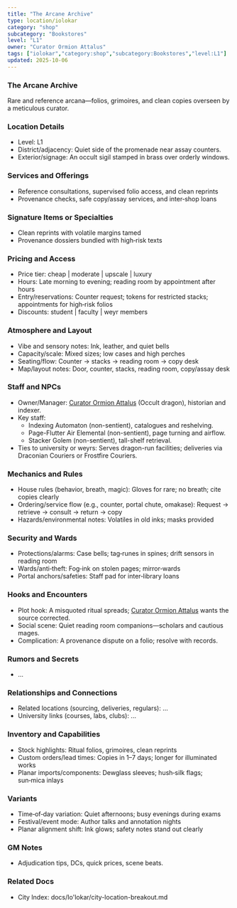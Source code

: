 ```yaml
---
title: "The Arcane Archive"
type: location/iolokar
category: "shop"
subcategory: "Bookstores"
level: "L1"
owner: "Curator Ormion Attalus"
tags: ["iolokar","category:shop","subcategory:Bookstores","level:L1"]
updated: 2025-10-06
---
```

### The Arcane Archive

Rare and reference arcana—folios, grimoires, and clean copies overseen by a meticulous curator.

### Location Details

- Level: L1
- District/adjacency: Quiet side of the promenade near assay counters.
- Exterior/signage: An occult sigil stamped in brass over orderly windows.

### Services and Offerings

- Reference consultations, supervised folio access, and clean reprints
- Provenance checks, safe copy/assay services, and inter‑shop loans

### Signature Items or Specialties

- Clean reprints with volatile margins tamed
- Provenance dossiers bundled with high‑risk texts

### Pricing and Access

- Price tier: cheap | moderate | upscale | luxury
- Hours: Late morning to evening; reading room by appointment after hours
- Entry/reservations: Counter request; tokens for restricted stacks; appointments for high‑risk folios
- Discounts: student | faculty | weyr members

### Atmosphere and Layout

- Vibe and sensory notes: Ink, leather, and quiet bells
- Capacity/scale: Mixed sizes; low cases and high perches
- Seating/flow: Counter → stacks → reading room → copy desk
- Map/layout notes: Door, counter, stacks, reading room, copy/assay desk

### Staff and NPCs

- Owner/Manager: [Curator Ormion Attalus](../People/curator-ormion-attalus.md) (Occult dragon), historian and indexer.
- Key staff:
  - Indexing Automaton (non-sentient), catalogues and reshelving.
  - Page-Flutter Air Elemental (non-sentient), page turning and airflow.
  - Stacker Golem (non-sentient), tall-shelf retrieval.
- Ties to university or weyrs: Serves dragon-run facilities; deliveries via Draconian Couriers or Frostfire Couriers.

### Mechanics and Rules

- House rules (behavior, breath, magic): Gloves for rare; no breath; cite copies clearly
- Ordering/service flow (e.g., counter, portal chute, omakase): Request → retrieve → consult → return → copy
- Hazards/environmental notes: Volatiles in old inks; masks provided

### Security and Wards

- Protections/alarms: Case bells; tag‑runes in spines; drift sensors in reading room
- Wards/anti‑theft: Fog‑ink on stolen pages; mirror‑wards
- Portal anchors/safeties: Staff pad for inter‑library loans

### Hooks and Encounters

- Plot hook: A misquoted ritual spreads; [Curator Ormion Attalus](../People/curator-ormion-attalus.md) wants the source corrected.
- Social scene: Quiet reading room companions—scholars and cautious mages.
- Complication: A provenance dispute on a folio; resolve with records.

### Rumors and Secrets

- ...

### Relationships and Connections

- Related locations (sourcing, deliveries, regulars): ...
- University links (courses, labs, clubs): ...

### Inventory and Capabilities

- Stock highlights: Ritual folios, grimoires, clean reprints
- Custom orders/lead times: Copies in 1–7 days; longer for illuminated works
- Planar imports/components: Dewglass sleeves; hush‑silk flags; sun‑mica inlays

### Variants

- Time‑of‑day variation: Quiet afternoons; busy evenings during exams
- Festival/event mode: Author talks and annotation nights
- Planar alignment shift: Ink glows; safety notes stand out clearly

### GM Notes

- Adjudication tips, DCs, quick prices, scene beats.

### Related Docs

- City Index: docs/Io'lokar/city-location-breakout.md
